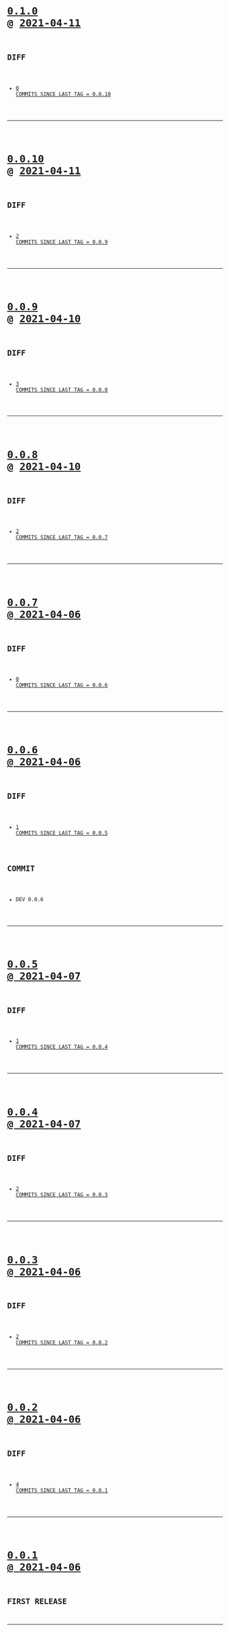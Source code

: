 <code>

# [0.1.0](https://github.com/cogsmith/devking-cleanup/compare/0.1.0...main) @ [2021-04-11](https://github.com/cogsmith/devking-cleanup/releases/tag/0.1.0) 

## DIFF
- [0 COMMITS SINCE LAST TAG = 0.0.10](https://github.com/cogsmith/devking-cleanup/compare/0.0.10...0.1.0)

</code>

---
<code>

# [0.0.10](https://github.com/cogsmith/devking-cleanup/compare/0.0.10...main) @ [2021-04-11](https://github.com/cogsmith/devking-cleanup/releases/tag/0.0.10) 

## DIFF
- [2 COMMITS SINCE LAST TAG = 0.0.9](https://github.com/cogsmith/devking-cleanup/compare/0.0.9...0.0.10)

</code>

---
<code>

# [0.0.9](https://github.com/cogsmith/devking-cleanup/compare/0.0.9...main) @ [2021-04-10](https://github.com/cogsmith/devking-cleanup/releases/tag/0.0.9) 

## DIFF
- [3 COMMITS SINCE LAST TAG = 0.0.8](https://github.com/cogsmith/devking-cleanup/compare/0.0.8...0.0.9)

</code>

---
<code>

# [0.0.8](https://github.com/cogsmith/devking-cleanup/compare/0.0.8...main) @ [2021-04-10](https://github.com/cogsmith/devking-cleanup/releases/tag/0.0.8) 

## DIFF
- [2 COMMITS SINCE LAST TAG = 0.0.7](https://github.com/cogsmith/devking-cleanup/compare/0.0.7...0.0.8)

</code>

---
<code>

# [0.0.7 @ 2021-04-06](https://github.com/cogsmith/devking-cleanup/releases/tag/0.0.7)

## DIFF
- [0 COMMITS SINCE LAST TAG = 0.0.6](https://github.com/cogsmith/devking-cleanup/compare/0.0.6...0.0.7)

</code>

---
<code>

# [0.0.6 @ 2021-04-06](https://github.com/cogsmith/devking-cleanup/releases/tag/0.0.6)

## DIFF
- [1 COMMITS SINCE LAST TAG = 0.0.5](https://github.com/cogsmith/devking-cleanup/compare/0.0.5...0.0.6)

## COMMIT
- DEV 0.0.6

</code>

---
<code>

# [0.0.5 @ 2021-04-07](https://github.com/cogsmith/devking-cleanup/releases/tag/0.0.5)

## DIFF
- [1 COMMITS SINCE LAST TAG = 0.0.4](https://github.com/cogsmith/devking-cleanup/compare/0.0.4...0.0.5)

</code>

---
<code>

# [0.0.4 @ 2021-04-07](https://github.com/cogsmith/devking-cleanup/releases/tag/0.0.4)

## DIFF
- [2 COMMITS SINCE LAST TAG = 0.0.3](https://github.com/cogsmith/devking-cleanup/compare/0.0.3...0.0.4)

</code>

---
<code>

# [0.0.3 @ 2021-04-06](https://github.com/cogsmith/devking-cleanup/releases/tag/0.0.3)

## DIFF
- [2 COMMITS SINCE LAST TAG = 0.0.2](https://github.com/cogsmith/devking-cleanup/compare/0.0.2...0.0.3)

</code>

---
<code>

# [0.0.2 @ 2021-04-06](https://github.com/cogsmith/devking-cleanup/releases/tag/0.0.2)

## DIFF
- [4 COMMITS SINCE LAST TAG = 0.0.1](https://github.com/cogsmith/devking-cleanup/compare/0.0.1...0.0.2)

</code>

---
<code>

# [0.0.1 @ 2021-04-06](https://github.com/cogsmith/devking-cleanup/releases/tag/0.0.1)

## FIRST RELEASE

</code>

---
